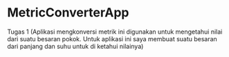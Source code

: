 # MetricConverterApp
Tugas 1 (Aplikasi mengkonversi metrik ini digunakan untuk mengetahui nilai dari suatu besaran pokok. Untuk aplikasi ini saya membuat suatu besaran dari panjang dan suhu untuk di ketahui nilainya)

